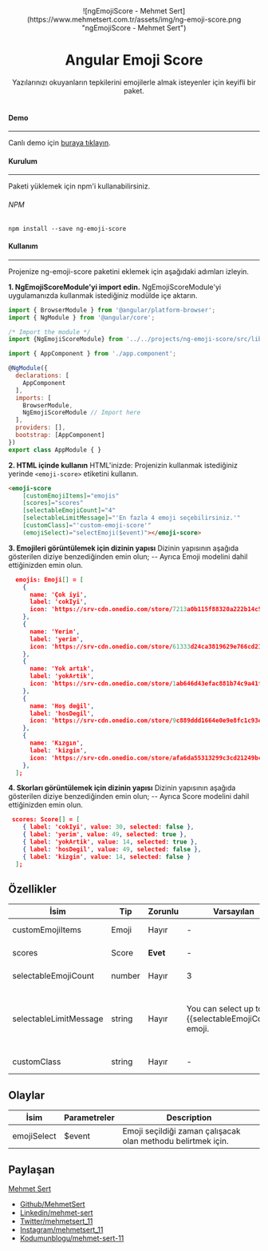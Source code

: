 <center>
![ngEmojiScore - Mehmet Sert](https://www.mehmetsert.com.tr/assets/img/ng-emoji-score.png "ngEmojiScore - Mehmet Sert")
<h1>Angular Emoji Score</h1>Yazılarınızı okuyanların tepkilerini emojilerle almak isteyenler için keyifli bir paket.
</center>
<br>

#### Demo
------------
Canlı demo için [buraya tıklayın](https://mehmetsert.com.tr "buraya tıklayın").

#### Kurulum
------------
Paketi yüklemek için npm'i kullanabilirsiniz.

###### NPM
```
npm install --save ng-emoji-score
```

#### Kullanım
------------
Projenize ng-emoji-score paketini eklemek için aşağıdaki adımları izleyin.

**1.  NgEmojiScoreModule'yi import edin.**
NgEmojiScoreModule'yi uygulamanızda kullanmak istediğiniz modülde içe aktarın.
```javascript
import { BrowserModule } from '@angular/platform-browser';
import { NgModule } from '@angular/core';

/* Import the module */
import {NgEmojiScoreModule} from '../../projects/ng-emoji-score/src/lib/ng-emoji-score.module';

import { AppComponent } from './app.component';

@NgModule({
  declarations: [
    AppComponent
  ],
  imports: [
    BrowserModule,
    NgEmojiScoreModule // Import here
  ],
  providers: [],
  bootstrap: [AppComponent]
})
export class AppModule { }

```

**2.  HTML içinde kullanın**
HTML'inizde: Projenizin kullanmak istediğiniz yerinde `<emoji-score>` etiketini kullanın.
```html
<emoji-score
  	[customEmojiItems]="emojis"
  	[scores]="scores"
  	[selectableEmojiCount]="4"
  	[selectableLimitMessage]="'En fazla 4 emoji seçebilirsiniz.'"
  	[customClass]="'custom-emoji-score'"
  	(emojiSelect)="selectEmoji($event)"></emoji-score>
```

**3.  Emojileri görüntülemek için dizinin yapısı**
Dizinin yapısının aşağıda gösterilen diziye benzediğinden emin olun;
-- Ayrıca Emoji modelini dahil ettiğinizden emin olun.
```json
  emojis: Emoji[] = [
    {
      name: 'Çok iyi',
      label: 'cokIyi',
      icon: 'https://srv-cdn.onedio.com/store/7213a0b115f88320a222b14c5daa3596729b9ec93f710da3d2f8b5a6004e9aba.gif'
    },
    {
      name: 'Yerim',
      label: 'yerim',
      icon: 'https://srv-cdn.onedio.com/store/61333d24ca3819629e766cd21fa68c38d73deff54d0003e1107b46884d431b44.gif'
    },
    {
      name: 'Yok artık',
      label: 'yokArtik',
      icon: 'https://srv-cdn.onedio.com/store/1ab646d43efac881b74c9a41fa443ad7d97cdf5ad591a5f14b4178702464eeaa.gif'
    },
    {
      name: 'Hoş değil',
      label: 'hosDegil',
      icon: 'https://srv-cdn.onedio.com/store/9c889ddd1664e0e9e8fc1c93e8316503acd7c5c94cd4cdab3d3161f4e3a227f1.gif'
    },
    {
      name: 'Kızgın',
      label: 'kizgin',
      icon: 'https://srv-cdn.onedio.com/store/afa6da55313299c3cd21249bc1c596c5f6fc04de4152c1543c63a648353b99c1.gif'
    },
  ];
```

**4.  Skorları görüntülemek için dizinin yapısı**
Dizinin yapısının aşağıda gösterilen diziye benzediğinden emin olun;
-- Ayrıca Score modelini dahil ettiğinizden emin olun.
```json
 scores: Score[] = [
    { label: 'cokIyi', value: 30, selected: false },
    { label: 'yerim', value: 49, selected: true },
    { label: 'yokArtik', value: 14, selected: true },
    { label: 'hosDegil', value: 49, selected: false },
    { label: 'kizgin', value: 14, selected: false }
  ];
```

## Özellikler
| İsim | Tip | Zorunlu | Varsayılan | Açıklama |
| ------------ | ------------ | ------------ | ------------ | ------------ |
| customEmojiItems | Emoji  | Hayır | - | Kendi emojilerinizi oluşturmanız içindir. |
| scores | Score | **Evet**  | - | Yazıya daha önceden verilen skorlardır. |
| selectableEmojiCount | number  | Hayır | 3 | En fazla seçilebilir emoji sayısıdır. |
| selectableLimitMessage | string  | Hayır | You can select up to {{selectableEmojiCount}} emoji. | selectableEmojiCount değerinden fazla emoji seçilmek istendiğinde ekranda çıkacak olan uyarı mesajıdır. |
| customClass | string  | Hayır | - | Kendi stil class'ınızı vermenize yarar. |

## Olaylar
| İsim | Parametreler | Description |
| ------------ | ------------ | ------------ | 
| emojiSelect | $event | Emoji seçildiği zaman çalışacak olan methodu belirtmek için. |

## Paylaşan
[Mehmet Sert](https://mehmetsert.com.tr "Mehmet Sert")
- [Github/MehmetSert](https://github.com/MehmetSert "Github/MehmetSert")
- [Linkedin/mehmet-sert](https://www.linkedin.com/in/mehmet-sert/ "Linkedin/mehmet-sert")
- [Twitter/mehmetsert_11](https://twitter.com/mehmetsert_11 "Twitter/mehmetsert_11")
- [Instagram/mehmetsert_11](https://www.instagram.com/mehmetsert_11/ "Instagram/mehmetsert_11")
- [Kodumunblogu/mehmet-sert-11](https://kodumunblogu.net/auth/mehmet-sert-11 "Kodumunblogu/mehmet-sert-11")
